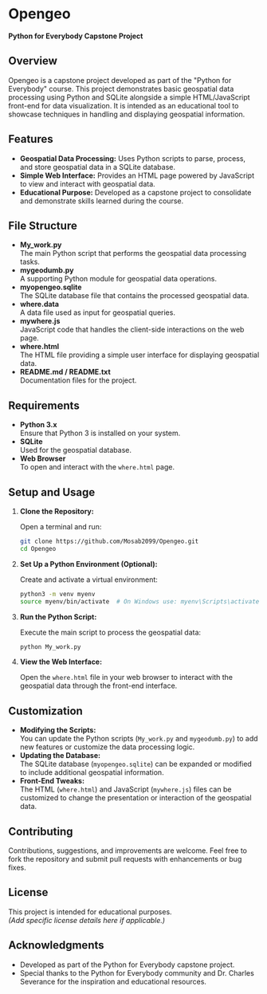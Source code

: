 # Opengeo

**Python for Everybody Capstone Project**

## Overview

Opengeo is a capstone project developed as part of the "Python for Everybody" course. This project demonstrates basic geospatial data processing using Python and SQLite alongside a simple HTML/JavaScript front-end for data visualization. It is intended as an educational tool to showcase techniques in handling and displaying geospatial information.

## Features

- **Geospatial Data Processing:** Uses Python scripts to parse, process, and store geospatial data in a SQLite database.
- **Simple Web Interface:** Provides an HTML page powered by JavaScript to view and interact with geospatial data.
- **Educational Purpose:** Developed as a capstone project to consolidate and demonstrate skills learned during the course.

## File Structure

- **My_work.py**  
  The main Python script that performs the geospatial data processing tasks.
- **mygeodumb.py**  
  A supporting Python module for geospatial data operations.
- **myopengeo.sqlite**  
  The SQLite database file that contains the processed geospatial data.
- **where.data**  
  A data file used as input for geospatial queries.
- **mywhere.js**  
  JavaScript code that handles the client-side interactions on the web page.
- **where.html**  
  The HTML file providing a simple user interface for displaying geospatial data.
- **README.md / README.txt**  
  Documentation files for the project.

## Requirements

- **Python 3.x**  
  Ensure that Python 3 is installed on your system.
- **SQLite**  
  Used for the geospatial database.
- **Web Browser**  
  To open and interact with the `where.html` page.

## Setup and Usage

1. **Clone the Repository:**

   Open a terminal and run:

   ```bash
   git clone https://github.com/Mosab2099/Opengeo.git
   cd Opengeo
   ```

2. **Set Up a Python Environment (Optional):**

   Create and activate a virtual environment:

   ```bash
   python3 -m venv myenv
   source myenv/bin/activate  # On Windows use: myenv\Scripts\activate
   ```

3. **Run the Python Script:**

   Execute the main script to process the geospatial data:

   ```bash
   python My_work.py
   ```

4. **View the Web Interface:**

   Open the `where.html` file in your web browser to interact with the geospatial data through the front-end interface.

## Customization

- **Modifying the Scripts:**  
  You can update the Python scripts (`My_work.py` and `mygeodumb.py`) to add new features or customize the data processing logic.
- **Updating the Database:**  
  The SQLite database (`myopengeo.sqlite`) can be expanded or modified to include additional geospatial information.
- **Front-End Tweaks:**  
  The HTML (`where.html`) and JavaScript (`mywhere.js`) files can be customized to change the presentation or interaction of the geospatial data.

## Contributing

Contributions, suggestions, and improvements are welcome. Feel free to fork the repository and submit pull requests with enhancements or bug fixes.

## License

This project is intended for educational purposes.  
*(Add specific license details here if applicable.)*

## Acknowledgments

- Developed as part of the Python for Everybody capstone project.
- Special thanks to the Python for Everybody community and Dr. Charles Severance for the inspiration and educational resources.

